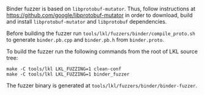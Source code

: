 Binder fuzzer is based on `libprotobuf-mutator`. Thus, follow instructions at
https://github.com/google/libprotobuf-mutator in order to download, build and
install `libprotobuf-mutator` and `libprotobuf` dependencies.

Before building the fuzzer run `tools/lkl/fuzzers/binder/compile_proto.sh` to
generate `binder.pb.cpp` and `binder.pb.h` from `binder.proto`.

To build the fuzzer run the following commands from the root of LKL source tree:

```
make -C tools/lkl LKL_FUZZING=1 clean-conf
make -C tools/lkl LKL_FUZZING=1 binder_fuzzer
```

The fuzzer binary is generated at `tools/lkl/fuzzers/binder/binder-fuzzer`.